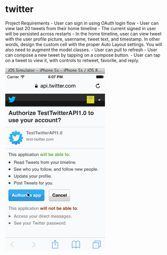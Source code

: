 twitter
=======


Project Requirements
	- User can sign in using OAuth login flow
	- User can view last 20 tweets from their home timeline
	- The current signed in user will be persisted across restarts
	- In the home timeline, user can view tweet with the user profile picture, username, tweet text, and timestamp. In other words, design the custom cell with the proper Auto Layout settings. You will also need to augment the model classes.
	- User can pull to refresh
	- User can compose a new tweet by tapping on a compose button.
	- User can tap on a tweet to view it, with controls to retweet, favorite, and reply.


![Screen capture](twitterVideo.gif)
